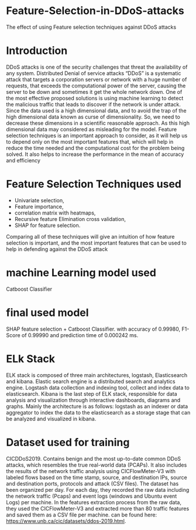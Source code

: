 # Feature-Selection-in-DDoS-attacks
The effect of using Feature selection techniques against DDoS attacks

# Introduction
DDoS attacks is one of the security challenges that threat the availability of any system. Distributed Denial of service attacks “DDoS” is a systematic attack that targets a corporation servers or network with a huge number of requests, that exceeds the computational power of the server, causing the server to be down and sometimes it get the whole network down. One of the most effective proposed solutions is using machine learning to detect the malicious traffic that leads to discover if the network is under attack.
 Since the data used is a high dimensional data, and to avoid the trap of the high dimensional data known as curse of dimensionality. So, we need to decrease these dimensions in a scientific reasonable approach. As this high dimensional data may considered as misleading for the model. Feature selection techniques is an important approach to consider, as it will help us to depend only on the most important features that, which will help in reduce the time needed and the computational cost for the problem being solved. It also helps to increase the performance in the mean of accuracy and efficiency
 
 # Feature Selection Techniques used
- Univariate selection, 
- Feature importance, 
- correlation matrix with heatmaps,
- Recursive feature Elimination cross validation,
- SHAP for feature selection.

Comparing all of these techniques will give an intuition of how feature selection is important, and the most important features that can be used to help in defending against the DDoS attack

# machine Learning model used
Catboost Classifier

# final used model
SHAP feature selection + Catboost Classifier. with accuracy of 0.99980, F1-Score of 0.99990 and prediction time of 0.000242 ms.

# ELk Stack
ELK stack is composed of three main architectures, logstash, Elasticsearch and kibana. 
Elastic search engine is a distributed search and analytics engine. Logstash data collection and indexing tool, collect and index data to elasticsearch. Kibana is the last step of ELK stack, responsible for data analysis and visualization through interactive dashboards, diagrams and graphs. Mainly the architecture is as follows: logstash as an indexer or data aggregator to index the data to the elasticsearch as a storage stage that can be analyzed and visualized in kibana.

# Dataset used for training
CICDDoS2019. Contains benign and the most up-to-date common DDoS attacks, which resembles the true real-world data (PCAPs). It also includes the results of the network traffic analysis using CICFlowMeter-V3 with labeled flows based on the time stamp, source, and destination IPs, source and destination ports, protocols and attack (CSV files). The dataset has been organized per day. For each day, they recorded the raw data including the network traffic (Pcaps) and event logs (windows and Ubuntu event Logs) per machine. In the features extraction process from the raw data, they used the CICFlowMeter-V3 and extracted more than 80 traffic features and saved them as a CSV file per machine. can be found here: https://www.unb.ca/cic/datasets/ddos-2019.html.


